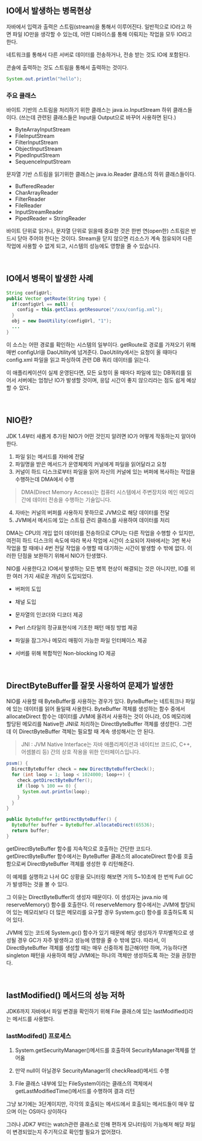 ## IO에서 발생하는 병목현상

자바에서 입력과 출력은 스트림(stream)을 통해서 이루어진다. 일반적으로 IO라고 하면 파일 IO만을 생각할 수 있는데, 어떤 디바이스를 통해 이뤄지는 작업을 모두 IO라고 한다.

네트워크를 통해서 다른 서버로 데이터를 전송하거나, 전송 받는 것도 IO에 포함된다.

콘솔에 출력하는 것도 스트림을 통해서 출력하는 것이다.

```java
System.out.println("hello");
```

### 주요 클래스

바이트 기반의 스트림을 처리하기 위한 클래스는 java.io.InputStream 하위 클래스들이다. (쓰는데 관련된 클래스들은 Input을 Output으로 바꾸어 사용하면 된다.)
- ByteArrayInputStream
- FileInputStream
- FilterInputStream
- ObjectInputStream
- PipedInputStream
- SequenceInputStream

문자열 기반 스트림을 읽기위한 클래스는 java.io.Reader 클래스의 하위 클래스들이다.

- BufferedReader
- CharArrayReader
- FilterReader
- FileReader
- InputStreamReader
- PipedReader
= StringReader

바이트 단위로 읽거나, 문자열 단위로 읽을때 중요한 것은 한번 연(open한) 스트림은 반드시 닫아 주어야 한다는 것이다. Stream을 닫지 않으면 리소스가 계속 점유되어 다른 작업에 사용할 수 없게 되고, 시스템의 성능에도 영향을 줄 수 있습니다. 

<br>

## IO에서 병목이 발생한 사례

``` java
String configUrl;
public Vector getRoute(String type) {
  if(configUrl == null) {
    config = this.getClass.getResource("/xxx/config.xml");
  }
  obj = new DaoUtility(configUrl, "1");
  ...
}
```

이 소스는 어떤 경로를 확인하는 시스템의 일부이다. getRoute로 경로를 가져오기 위해 매번 configUrl을 DaoUtility에 넘겨준다.
DaoUtility에서는 요청이 올 때마다 config.xml 파일을 읽고 파싱하여 관련 DB 쿼리 데이터를 읽는다.

이 애플리케이션이 실제 운영된다면, 모든 요청이 올 때마다 파일에 있는 DB쿼리를 읽어서 서버에는 엄청난 IO가 발생할 것이며, 응답 시간이 좋지 않으리라는 점도 쉽게 예상할 수 있다.

<br>

## NIO란?

JDK 1.4부터 새롭게 추가된 NIO가 어떤 것인지 알려면 IO가 어떻게 작동하는지 알아야한다.

1. 파일 읽는 메서드를 자바에 전달
2. 파일명을 받은 메서드가 운영체제의 커널에게 파일을 읽어달라고 요청
3. 커널이 하드 디스크로부터 파일을 읽어 자신의 커널에 있는 버퍼에 복사하는 작업을 수행하는데 DMA에서 수행

> DMA(Direct Memory Access)는 컴퓨터 시스템에서 주변장치와 메인 메모리 간에 데이터 전송을 수행하는 기술입니다.

4. 자바는 커널의 버퍼를 사용하지 못하므로 JVM으로 해당 데이터를 전달
5. JVM에서 메서드에 있는 스트림 관리 클래스를 사용하여 데이터를 처리

DMA는 CPU의 개입 없이 데이터를 전송하므로 CPU는 다른 작업을 수행할 수 있지만, 여전히 하드 디스크의 속도에 따라 복사 작업에 시간이 소요되어 자바에서는 3번 복사 작업을 할 때에나 4번 전달 작업을 수행할 때 대기하는 시간이 발생할 수 밖에 없다. 이러한 단점을 보완하기 위해서 NIO가 탄생했다.

NIO를 사용한다고 IO에서 발생하는 모든 병목 현상이 해결되는 것은 아니지만, IO를 위한 여러 가지 새로운 개념이 도입되었다.

- 버퍼의 도입

- 채널 도입

- 문자열의 인코더와 디코더 제공

- Perl 스타일의 정규표현식에 기초한 패턴 매칭 방법 제공

- 파일을 잠그거나 메모리 매핑이 가능한 파일 인터페이스 제공

- 서버를 위해 복합적인 Non-blocking IO 제공

<br>

## DirectByteBuffer를 잘못 사용하여 문제가 발생한 

NIO를 사용할 때 ByteBuffer를 사용하는 경우가 있다. ByteBuffer는 네트워크나 파일에 있는 데이터를 읽어 들일때 사용한다. ByteBuffer 객체를 생성하는 함수 중에서 allocateDirect 함수는 데이터를 JVM에 올려서 사용하는 것이 아니라, OS 메모리에 할당된 메모리를 Native한 JNI로 처리하는 DirectByteBuffer 객체를 생성한다. 그런데 이 DirectByteBuffer 객체는 필요할 때 계속 생성해서는 안 된다.

> JNI : JVM Native Interface는 자바 애플리케이션과 네이티브 코드(C, C++, 어셈블리 등) 간의 상호 작용을 위한 인터페이스입니다.

``` java
psvm() {
  DirectByteBuffer check = new DirectByteBufferCheck();
  for (int loop = 1; loop < 1024000; loop++) {
    check.getDirectByteBuffer();
    if (loop % 100 == 0) {
      System.out.println(loop);
    }
  }
}

public ByteBuffer getDirectByteBuffer() {
  ByteBuffer buffer = ByteBuffer.allocateDirect(65536);
  return buffer;
}
```

getDirectByteBuffer 함수를 지속적으로 호출하는 간단한 코드다. getDirectByteBuffer 함수에서는 ByteBuffer 클래스의 allocateDirect 함수를 호출함으로써 DirectByteBuffer 객체를 생성한 후 리턴해준다.

이 예제를 실행하고 나서 GC 상황을 모니터링 해보면 거의 5~10초에 한 번씩 Full GC가 발생하는 것을 볼 수 있다.

그 이유는 DirectByteBuffer의 생성자 때문이다. 이 생성자는 java.nio 에 reserveMemory() 함수를 호출한다. 이 reserveMemory 함수에서는 JVM에 할당되어 있는 메모리보다 더 많은 메모리를 요구할 경우 System.gc() 함수를 호출하도록 되어 있다.

JVM에 있는 코드에 System.gc() 함수가 있기 때문에 해당 생성자가 무차별적으로 생성될 경우 GC가 자주 발생하고 성능에 영향을 줄 수 밖에 없다. 따라서, 이 DirectByteBuffer 객체를 생성할 때는 매우 신중하게 접근해야만 하며, 가능하다면 singleton 패턴을 사용하여 해당 JVM에는 하나의 객체만 생성하도록 하는 것을 권장한다.

<br>

## lastModified() 메서드의 성능 저하

JDK6까지 자바에서 파일 변경을 확인하기 위해 File 클래스에 있는 lastModified()라는 메서드를 사용했다.

### lastModifed() 프로세스 

1. System.getSecurityManager()메서드를 호출하여 SecurityManager객체를 얻어옴

2. 만약 null이 아닐경우 SecurityManager의 checkRead()메서드 수행

3. File 클래스 내부에 있는 FileSystem이라는 클래스의 객체에서 getLastModifiedTime()메서드를 수행하여 결과 리턴

그냥 보기에는 3단계이지만, 각각의 호출되는 메서드에서 호출되는 메서드들이 매우 많으며 이는 OS마다 상이하다

그러나 JDK7 부터는 watch관련 클래스로 인해 편하게 모니터링이 가능해져 해당 파일이 변경되었는지 주기적으로 확인할 필요가 없어졌다.


